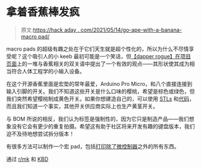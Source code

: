 # 拿着香蕉棒发疯

> 原文:[https://hack aday . com/2021/05/14/go-ape-with-a-banana-macro pad/](https://hackaday.com/2021/05/14/go-ape-with-a-banana-macropad/)

macro pads 的超级有趣之处在于它们天生就是超个性化的，所以为什么不尽情享受呢？这个吸引人的小 keeb 最初可能是一个笑话，但[【dapper rogue】在项目页面](https://github.com/dbostian/banana)上的一堆与香蕉相关的双关语中提出了一个有效的观点——其形状使其成为相当符合人体工程学的小输入设备。

在这个开源香蕉里面是宏垫的常年最爱，Arduino Pro Micro，和八个直接连接到输入引脚的开关。我们不知道这些开关是什么口味的樱桃，希望是棕色或绿色，但我们突然希望樱桃制成黄色开关。如果你想建造自己的，可以使用 [STLs](https://www.thingiverse.com/thing:4853220) 和[代码](https://github.com/dbostian/banana/blob/main/arduino/banana.ino)，而且我们知道一个事实，其他开关供应商实际上也生产黄茎开关。

与 BOM 所说的相反，我们认为标签是强制性的，因为它只是制造产品——我们想象没有它会有更少的重复拍摄。希望这有助于社区将来开发有趣的键盘版本，我们迫不及待地想尝试拆分版本！

有很多方法可以制作一个宏 pad，包括[打印除了微控制器](https://hackaday.com/2020/07/09/3d-printing-a-macro-pad-switches-and-all/)之外的所有东西。

通过 [r/mk](https://www.reddit.com/r/MechanicalKeyboards/comments/n7zjy1/this_hobby_is_a_slippery_slope/) 和 [KBD](https://kbd.news/Banana-macropad-615.html)